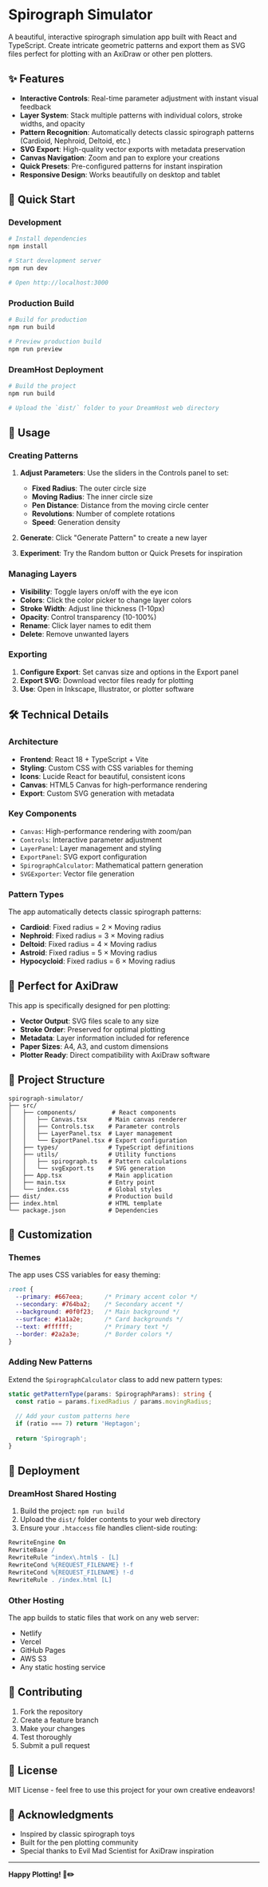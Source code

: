 # Spirograph Simulator

A beautiful, interactive spirograph simulation app built with React and TypeScript. Create intricate geometric patterns and export them as SVG files perfect for plotting with an AxiDraw or other pen plotters.

## ✨ Features

- **Interactive Controls**: Real-time parameter adjustment with instant visual feedback
- **Layer System**: Stack multiple patterns with individual colors, stroke widths, and opacity
- **Pattern Recognition**: Automatically detects classic spirograph patterns (Cardioid, Nephroid, Deltoid, etc.)
- **SVG Export**: High-quality vector exports with metadata preservation
- **Canvas Navigation**: Zoom and pan to explore your creations
- **Quick Presets**: Pre-configured patterns for instant inspiration
- **Responsive Design**: Works beautifully on desktop and tablet

## 🚀 Quick Start

### Development

```bash
# Install dependencies
npm install

# Start development server
npm run dev

# Open http://localhost:3000
```

### Production Build

```bash
# Build for production
npm run build

# Preview production build
npm run preview
```

### DreamHost Deployment

```bash
# Build the project
npm run build

# Upload the `dist/` folder to your DreamHost web directory
```

## 🎨 Usage

### Creating Patterns

1. **Adjust Parameters**: Use the sliders in the Controls panel to set:
   - **Fixed Radius**: The outer circle size
   - **Moving Radius**: The inner circle size
   - **Pen Distance**: Distance from the moving circle center
   - **Revolutions**: Number of complete rotations
   - **Speed**: Generation density

2. **Generate**: Click "Generate Pattern" to create a new layer

3. **Experiment**: Try the Random button or Quick Presets for inspiration

### Managing Layers

- **Visibility**: Toggle layers on/off with the eye icon
- **Colors**: Click the color picker to change layer colors
- **Stroke Width**: Adjust line thickness (1-10px)
- **Opacity**: Control transparency (10-100%)
- **Rename**: Click layer names to edit them
- **Delete**: Remove unwanted layers

### Exporting

1. **Configure Export**: Set canvas size and options in the Export panel
2. **Export SVG**: Download vector files ready for plotting
3. **Use**: Open in Inkscape, Illustrator, or plotter software

## 🛠️ Technical Details

### Architecture

- **Frontend**: React 18 + TypeScript + Vite
- **Styling**: Custom CSS with CSS variables for theming
- **Icons**: Lucide React for beautiful, consistent icons
- **Canvas**: HTML5 Canvas for high-performance rendering
- **Export**: Custom SVG generation with metadata

### Key Components

- `Canvas`: High-performance rendering with zoom/pan
- `Controls`: Interactive parameter adjustment
- `LayerPanel`: Layer management and styling
- `ExportPanel`: SVG export configuration
- `SpirographCalculator`: Mathematical pattern generation
- `SVGExporter`: Vector file generation

### Pattern Types

The app automatically detects classic spirograph patterns:

- **Cardioid**: Fixed radius = 2 × Moving radius
- **Nephroid**: Fixed radius = 3 × Moving radius  
- **Deltoid**: Fixed radius = 4 × Moving radius
- **Astroid**: Fixed radius = 5 × Moving radius
- **Hypocycloid**: Fixed radius = 6 × Moving radius

## 🎯 Perfect for AxiDraw

This app is specifically designed for pen plotting:

- **Vector Output**: SVG files scale to any size
- **Stroke Order**: Preserved for optimal plotting
- **Metadata**: Layer information included for reference
- **Paper Sizes**: A4, A3, and custom dimensions
- **Plotter Ready**: Direct compatibility with AxiDraw software

## 📁 Project Structure

```
spirograph-simulator/
├── src/
│   ├── components/          # React components
│   │   ├── Canvas.tsx      # Main canvas renderer
│   │   ├── Controls.tsx    # Parameter controls
│   │   ├── LayerPanel.tsx  # Layer management
│   │   └── ExportPanel.tsx # Export configuration
│   ├── types/              # TypeScript definitions
│   ├── utils/              # Utility functions
│   │   ├── spirograph.ts   # Pattern calculations
│   │   └── svgExport.ts    # SVG generation
│   ├── App.tsx             # Main application
│   ├── main.tsx            # Entry point
│   └── index.css           # Global styles
├── dist/                   # Production build
├── index.html              # HTML template
└── package.json            # Dependencies
```

## 🎨 Customization

### Themes

The app uses CSS variables for easy theming:

```css
:root {
  --primary: #667eea;      /* Primary accent color */
  --secondary: #764ba2;    /* Secondary accent */
  --background: #0f0f23;   /* Main background */
  --surface: #1a1a2e;      /* Card backgrounds */
  --text: #ffffff;         /* Primary text */
  --border: #2a2a3e;       /* Border colors */
}
```

### Adding New Patterns

Extend the `SpirographCalculator` class to add new pattern types:

```typescript
static getPatternType(params: SpirographParams): string {
  const ratio = params.fixedRadius / params.movingRadius;
  
  // Add your custom patterns here
  if (ratio === 7) return 'Heptagon';
  
  return 'Spirograph';
}
```

## 🚀 Deployment

### DreamHost Shared Hosting

1. Build the project: `npm run build`
2. Upload the `dist/` folder contents to your web directory
3. Ensure your `.htaccess` file handles client-side routing:

```apache
RewriteEngine On
RewriteBase /
RewriteRule ^index\.html$ - [L]
RewriteCond %{REQUEST_FILENAME} !-f
RewriteCond %{REQUEST_FILENAME} !-d
RewriteRule . /index.html [L]
```

### Other Hosting

The app builds to static files that work on any web server:
- Netlify
- Vercel  
- GitHub Pages
- AWS S3
- Any static hosting service

## 🤝 Contributing

1. Fork the repository
2. Create a feature branch
3. Make your changes
4. Test thoroughly
5. Submit a pull request

## 📄 License

MIT License - feel free to use this project for your own creative endeavors!

## 🙏 Acknowledgments

- Inspired by classic spirograph toys
- Built for the pen plotting community
- Special thanks to Evil Mad Scientist for AxiDraw inspiration

---

**Happy Plotting! 🎨✏️** 